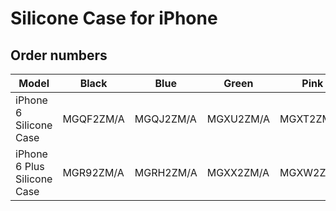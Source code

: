# Silicone Case for iPhone

## Order numbers

| Model | Black | Blue | Green | Pink | (PRODUCT)RED | White |
|-------|-----|-----|-----|-----|-----|-----|
| iPhone 6 Silicone Case | MGQF2ZM/A | MGQJ2ZM/A | MGXU2ZM/A | MGXT2ZM/A | MGQH2ZM/A | MGQG2ZM/A |
| iPhone 6 Plus Silicone Case | MGR92ZM/A | MGRH2ZM/A | MGXX2ZM/A | MGXW2ZM/A | MGRG2ZM/A | MGRF2ZM/A |
